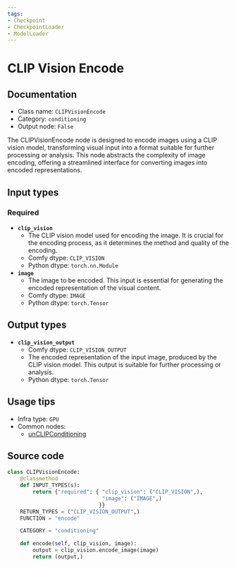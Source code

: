 ```yaml
---
tags:
- Checkpoint
- CheckpointLoader
- ModelLoader
---
```


# CLIP Vision Encode
## Documentation
- Class name: `CLIPVisionEncode`
- Category: `conditioning`
- Output node: `False`

The CLIPVisionEncode node is designed to encode images using a CLIP vision model, transforming visual input into a format suitable for further processing or analysis. This node abstracts the complexity of image encoding, offering a streamlined interface for converting images into encoded representations.
## Input types
### Required
- **`clip_vision`**
    - The CLIP vision model used for encoding the image. It is crucial for the encoding process, as it determines the method and quality of the encoding.
    - Comfy dtype: `CLIP_VISION`
    - Python dtype: `torch.nn.Module`
- **`image`**
    - The image to be encoded. This input is essential for generating the encoded representation of the visual content.
    - Comfy dtype: `IMAGE`
    - Python dtype: `torch.Tensor`
## Output types
- **`clip_vision_output`**
    - Comfy dtype: `CLIP_VISION_OUTPUT`
    - The encoded representation of the input image, produced by the CLIP vision model. This output is suitable for further processing or analysis.
    - Python dtype: `torch.Tensor`
## Usage tips
- Infra type: `GPU`
- Common nodes:
    - [unCLIPConditioning](../../Comfy/Nodes/unCLIPConditioning.md)



## Source code
```python
class CLIPVisionEncode:
    @classmethod
    def INPUT_TYPES(s):
        return {"required": { "clip_vision": ("CLIP_VISION",),
                              "image": ("IMAGE",)
                             }}
    RETURN_TYPES = ("CLIP_VISION_OUTPUT",)
    FUNCTION = "encode"

    CATEGORY = "conditioning"

    def encode(self, clip_vision, image):
        output = clip_vision.encode_image(image)
        return (output,)

```
